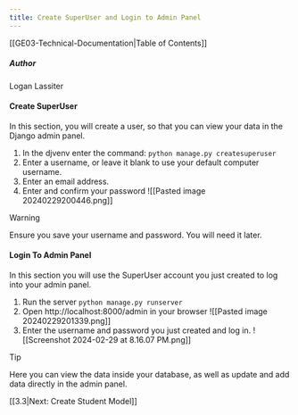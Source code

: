 ```yaml
---
title: Create SuperUser and Login to Admin Panel
---
```

[[GE03-Technical-Documentation|Table of Contents]]
##### Author
Logan Lassiter
#### Create SuperUser
In this section, you will create a user, so that you can view your data in the Django admin panel.

1. In the djvenv enter the command: `python manage.py createsuperuser`
2. Enter a username, or leave it blank to use your default computer username.
3. Enter an email address.
4. Enter and confirm your password
   ![[Pasted image 20240229200446.png]]

>[!warning]
>Ensure you save your username and password. You will need it later.

#### Login To Admin Panel
In this section you will use the SuperUser account you just created to log into your admin panel.

1. Run the server `python manage.py runserver`
2. Open http://localhost:8000/admin in your browser
   ![[Pasted image 20240229201339.png]]
3. Enter the username and password you just created and log in.
   ![[Screenshot 2024-02-29 at 8.16.07 PM.png]]

>[!tip]
>Here you can view the data inside your database, as well as update and add data directly in the admin panel.

[[3.3|Next: Create Student Model]]